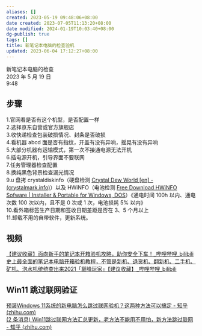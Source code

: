 ```yaml
---
aliases: []
created: 2023-05-19 09:48:06+08:00
date created: 2023-07-05T11:13:20+08:00
date modified: 2024-01-19T10:03:40+08:00
dg-publish: true
tags: []
title: 新笔记本电脑的检查验机
updated: 2023-06-04 17:12:27+08:00
---
```


新笔记本电脑的检查  
2023 年 5 月 19 日  
9:48

## 步骤
1.官网看是否有这个机型，是否配置一样  
2.选择京东自营或官方旗舰店  
3.收快递检查包装破损情况、封条是否破损  
4.看机器 abcd 面是否有指纹，开盖有没有异响，摇晃有没有异响  
5.大部分机器有运输模式，第一次不接通电源无法开机  
6.插电源开机，引导界面不要联网  
7.任务管理器检查配置  
8.换纯黑色背景检查漏光情况  
9.u 盘拷 crystaldiskinfo（硬盘检测 [Crystal Dew World \[en\] - (crystalmark.info)](https://crystalmark.info/en/)）以及 HWiNFO（电池检测 [Free Download HWiNFO Sofware \| Installer & Portable for Windows, DOS](https://www.hwinfo.com/download/)）《通电时间 100h 以内、通电次数 100 次以内，且不是 0 次或 1 次，电池损耗 5% 以内》  
10.看外箱标签生产日期和签收日期差距是否在 3、5 个月以上  
11.卸载不用的自带软件，更新系统。

## 视频
[【建议收藏】面向新手的笔记本开箱验机攻略，助你安全下车！\_哔哩哔哩_bilibili](https://www.bilibili.com/video/BV1X64y1t7aM/?spm_id_from=333.337.search-card.all.click&vd_source=20cb3e7c6ad3d64f0eb2d763ff005080)  
[史上最全面的笔记本电脑开箱验机教程，不管是新机、退货机、翻新机、二手机、矿机、泡水机统统查出来2021「巅峰玩家」【建议收藏】\_哔哩哔哩_bilibili](https://www.bilibili.com/video/BV1aU4y1T7fx/?buvid=XY630CE669F34078F341989B1EE06E60B0127&is_story_h5=false&mid=g8UDjEqHIS5oCexxb9oAEQ%3D%3D&p=1&plat_id=116&share_from=ugc&share_medium=android&share_plat=android&share_session_id=708c63bf-e9f7-4dbd-953d-9e4047ecca1f&share_source=WEIXIN&share_tag=s_i&timestamp=1684460499&unique_k=Iifrbr8&up_id=695050968)

## Win11 跳过联网验证
[预装Windows 11系统的新电脑怎么跳过联网验机？这两种方法可以搞定 - 知乎 (zhihu.com)](https://zhuanlan.zhihu.com/p/425326403?utm_campaign=shareopn&utm_medium=social&utm_oi=816038674230804480&utm_psn=1645229565026066432&utm_source=wechat_session)  
[(2 条消息) Win11跳过联网方法汇总更新，老方法不能用不用怕，新方法跳过联网 - 知乎 (zhihu.com)](https://www.zhihu.com/zvideo/1557300507571335168?utm_source=wechat_session&utm_medium=social&utm_oi=816038674230804480)